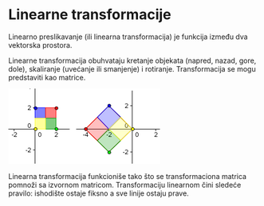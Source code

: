# Linearne transformacije

Linearno preslikavanje (ili linearna transformacija) je funkcija između dva vektorska prostora. 

Linearne transformacija obuhvataju kretanje objekata (napred, nazad, gore, dole), skaliranje (uvećanje ili smanjenje) i rotiranje. Transformacija se mogu predstaviti kao matrice.

![](slike/linear-transformations.png)

Linearna transformacija funkcioniše tako što se transformaciona matrica pomnoži sa izvornom matricom. Transformaciju linearnom čini sledeće pravilo: ishodište ostaje fiksno a sve linije ostaju prave.
